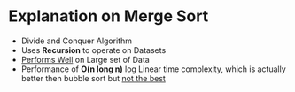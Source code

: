 # Explanation on Merge Sort
* Divide and Conquer Algorithm
* Uses **Recursion** to operate on Datasets
* <ins>Performs Well</ins> on Large set of Data
* Performance of **O(n long n)** log Linear time complexity, which is actually better then bubble sort but <ins>not the best</ins>